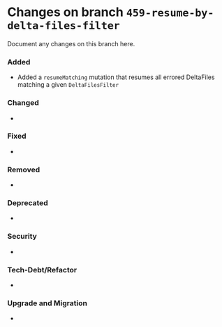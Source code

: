 # Changes on branch `459-resume-by-delta-files-filter`
Document any changes on this branch here.
### Added
- Added a `resumeMatching` mutation that resumes all errored DeltaFiles matching a given `DeltaFilesFilter`

### Changed
- 

### Fixed
- 

### Removed
- 

### Deprecated
- 

### Security
- 

### Tech-Debt/Refactor
- 

### Upgrade and Migration
- 
